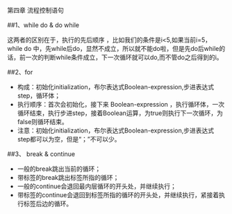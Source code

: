 第四章  流程控制语句

##1、while do & do while

这两者的区别在于，执行的先后顺序 ，比如我们的条件是i<5,如果当前i=5，while do 中，先while后do，显然不成立，所以就不能do啦，但是先do后while的话，前一次的判断while条件成立，下一次循环就可以do,而不管do之后得到的i。

##2、for

+ 构成：初始化initialization，布尔表达式Boolean-expression,步进表达式step，循环体；
+ 执行顺序：首次会初始化，接下来 Boolean-expression ，执行循环体，一次循环结束，执行步进step，接着Boolean运算，为true则执行下一次循环，为false则循环结束。
+ 注意：初始化initialization，布尔表达式Boolean-expression,步进表达式step都可以为空，但是“；”不可以少。

##3、 break & continue
+ 一般的break跳出当前的循环；
+ 带标签的break跳出标签所指的循环；
+ 一般的continue会退回最内层循环的开头处，并继续执行；
+ 带标签的continue会退回到标签所指的循环的开头处，并继续执行，紧接着执行标签后边的循环。

